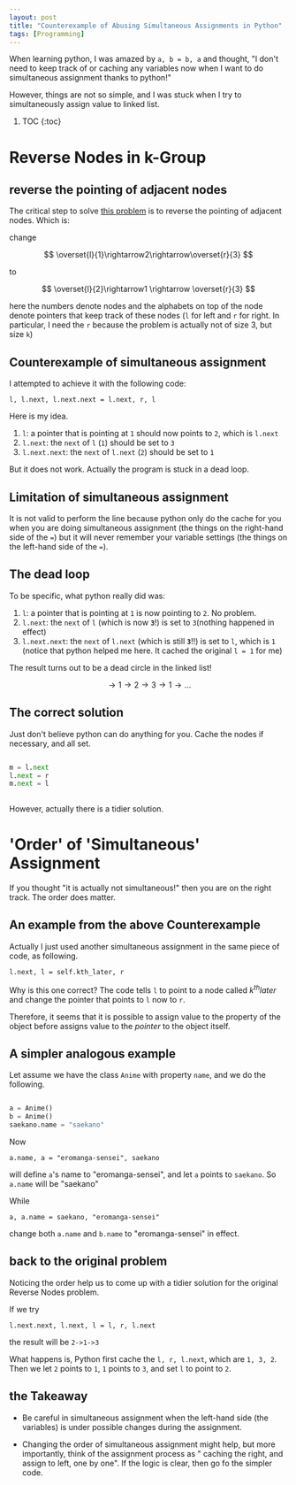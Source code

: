 ```yaml
---
layout: post
title: "Counterexample of Abusing Simultaneous Assignments in Python"
tags: [Programming]
---
```


<script type="text/javascript" async
 src="https://cdn.mathjax.org/mathjax/latest/MathJax.js?config=TeX-AMS_CHTML">
</script>
<script type="text/x-mathjax-config">
 MathJax.Hub.Config({tex2jax: {inlineMath: [['$','$'], ['\\(','\\)']]}});
</script>

When learning python,
I was amazed by `a, b = b, a`
and thought, 
"I don't need to keep track of or caching any
variables now when I want to do simultaneous assignment
thanks to python!"

However, things are not so simple, and I was stuck 
when I try to simultaneously assign value to linked list.


1. TOC
{:toc}


# Reverse Nodes in k-Group

## reverse the pointing of adjacent nodes

The critical step to solve [this problem](https://leetcode.com/problems/reverse-nodes-in-k-group/#/description)
is to reverse the pointing of adjacent nodes.
Which is: 

change 

$$
\overset{l}{1}\rightarrow2\rightarrow\overset{r}{3}
$$

to 

$$
\overset{l}{2}\rightarrow1 \rightarrow \overset{r}{3}
$$

here the numbers denote nodes
and the alphabets on top of the node denote pointers that keep track
of these nodes (`l` for left and `r` for right. In particular,
I need the `r` because the problem is actually not of size 3,
but size `k`)

## Counterexample of simultaneous assignment
I attempted to achieve it with the following code:

`l, l.next, l.next.next = l.next, r, l`

Here is my idea.

1. `l`: a pointer that is pointing at `1` should now 
points to `2`, which is `l.next`
2. `l.next`: the `next` of `l` (`1`) should be set to `3`
3. `l.next.next`: the `next` of `l.next` (`2`) should be set to `1`

But it does not work. 
Actually the program is stuck in a dead loop.

## Limitation of simultaneous assignment

It is not valid to perform the line
because python only do the cache for you
when you are doing simultaneous assignment
(the things on the right-hand side of the `=`)
but it will never remember your variable settings
(the things on the left-hand side of the `=`).


## The dead loop

To be specific, what python really did was:

1. `l`: a pointer that is pointing at `1` is now 
pointing to `2`. No problem.
2. `l.next`: the `next` of `l` (which is now **`3`**!)
is set to `3`(nothing happened in effect)
3. `l.next.next`: the `next` of `l.next` (which is still **`3`**!!)
is set to `l`, which is `1`
(notice that python helped me here. 
It cached the original `l = 1` for me)

The result turns out to be a dead circle in the linked list!

$$
\rightarrow1\rightarrow2\rightarrow3\rightarrow1\rightarrow\dots
$$

## The correct solution

Just don't believe python can do anything for you.
Cache the nodes if necessary, and all set.

```python

m = l.next
l.next = r
m.next = l
    
```

However, actually there is a tidier solution.

# 'Order' of 'Simultaneous' Assignment
 
If you thought "it is actually not simultaneous!"
then you are on the right track. 
The order does matter.

## An example from the above Counterexample

Actually I just used another simultaneous assignment in
the same piece of code, as following.

    l.next, l = self.kth_later, r

Why is this one correct?
The code tells `l` to point to a node called $k^{th} later$
and change the pointer that points to `l` now to `r`.

Therefore, it seems that it is possible to assign value to the property of 
the object before assigns value to the *pointer* to the object itself.

## A simpler analogous example

Let assume we have the class `Anime` with property `name`,
and we do the following.

```python

a = Anime()
b = Anime()
saekano.name = "saekano"
```

Now

    a.name, a = "eromanga-sensei", saekano
    
will define `a`'s name to "eromanga-sensei", and let `a`
points to `saekano`. So `a.name` will be "saekano"

While

    a, a.name = saekano, "eromanga-sensei"
    
change both `a.name` and `b.name` to "eromanga-sensei" in effect.

## back to the original problem 

Noticing the order help us to come up with a tidier solution
for the original Reverse Nodes problem.

If we try

`l.next.next, l.next, l = l, r, l.next`

the result will be `2->1->3`

What happens is, Python first cache the `l, r, l.next`, 
which are `1, 3, 2`.
Then we let `2` points to `1`, `1` points to `3`, and set
`l` to point to `2`.


## the Takeaway

- Be careful in simultaneous assignment when the left-hand side
(the variables) is under possible changes during the assignment.
  
- Changing the order of simultaneous assignment might help,
but more importantly, think of the assignment process as "
caching the right, and assign to left, one by one". If the logic
is clear, then go fo the simpler code.


